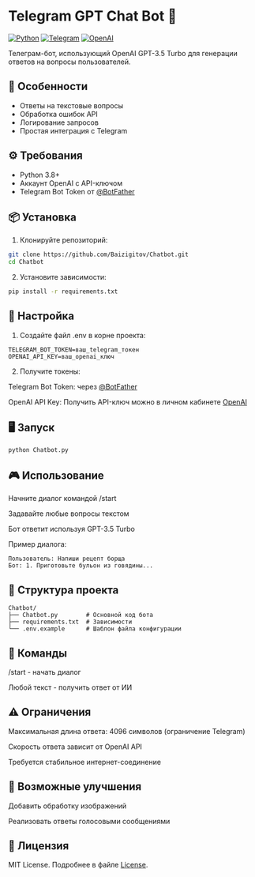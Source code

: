# Telegram GPT Chat Bot 🤖

[![Python](https://img.shields.io/badge/Python-3.8%2B-blue)](https://python.org)
[![Telegram](https://img.shields.io/badge/Telegram-Bot-blue)](https://core.telegram.org/bots)
[![OpenAI](https://img.shields.io/badge/OpenAI-GPT_3.5-green)](https://openai.com)

Телеграм-бот, использующий OpenAI GPT-3.5 Turbo для генерации ответов на вопросы пользователей.

## 🚀 Особенности
- Ответы на текстовые вопросы
- Обработка ошибок API
- Логирование запросов
- Простая интеграция с Telegram

## ⚙️ Требования
- Python 3.8+
- Аккаунт OpenAI с API-ключом
- Telegram Bot Token от [@BotFather](https://t.me/BotFather)

## 📦 Установка
1. Клонируйте репозиторий:
```bash
git clone https://github.com/Baizigitov/Chatbot.git
cd Chatbot
```
2. Установите зависимости:

```bash
pip install -r requirements.txt
```
## 🔧 Настройка
1. Создайте файл .env в корне проекта:

```env
TELEGRAM_BOT_TOKEN=ваш_telegram_токен
OPENAI_API_KEY=ваш_openai_ключ
```
2. Получите токены:

Telegram Bot Token: через [@BotFather](https://t.me/BotFather)

OpenAI API Key: Получить API-ключ можно в личном кабинете [OpenAI](https://platform.openai.com/api-keys)

## 🖥️ Запуск
```bash
python Chatbot.py
```
## 🎮 Использование
Начните диалог командой /start

Задавайте любые вопросы текстом

Бот ответит используя GPT-3.5 Turbo

Пример диалога:
```
Пользователь: Напиши рецепт борща
Бот: 1. Приготовьте бульон из говядины...
```
## 📝 Структура проекта
```
Chatbot/
├── Chatbot.py        # Основной код бота
├── requirements.txt  # Зависимости
└── .env.example      # Шаблон файла конфигурации
```
## 🔄 Команды
/start - начать диалог

Любой текст - получить ответ от ИИ

## ⚠️ Ограничения
Максимальная длина ответа: 4096 символов (ограничение Telegram)

Скорость ответа зависит от OpenAI API

Требуется стабильное интернет-соединение

## 🌟 Возможные улучшения
Добавить обработку изображений

Реализовать ответы голосовыми сообщениями

## 📄 Лицензия
MIT License. Подробнее в файле [License](LICENSE).
